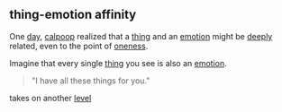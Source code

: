 ## thing-emotion affinity

One [day](day.md), [calpoop](index.md) realized that a [thing](thing.md) and an [emotion](emotion.md) might be [deeply](deep.md) related, even to the point of [oneness](one.md).

Imagine that every single [thing](thing.md) you see is also an [emotion](emotion.md).

> "I have all these things for you."  

takes on another [level](level.md)

